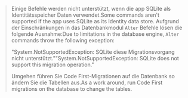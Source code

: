 > <span data-ttu-id="7f2fc-101">Einige Befehle werden nicht unterstützt, wenn die app SQLite als Identitätsspeicher Daten verwendet.</span><span class="sxs-lookup"><span data-stu-id="7f2fc-101">Some commands aren't supported if the app uses SQLite as its Identity data store.</span></span> <span data-ttu-id="7f2fc-102">Aufgrund der Einschränkungen in das Datenbankmodul `Alter` Befehle lösen die folgende Ausnahme:</span><span class="sxs-lookup"><span data-stu-id="7f2fc-102">Due to limitations in the database engine, `Alter` commands throw the following exception:</span></span>
>
> <span data-ttu-id="7f2fc-103">"System.NotSupportedException: SQLite diese Migrationsvorgang nicht unterstützt."</span><span class="sxs-lookup"><span data-stu-id="7f2fc-103">"System.NotSupportedException: SQLite does not support this migration operation."</span></span> 
>
> <span data-ttu-id="7f2fc-104">Umgehen führen Sie Code First-Migrationen auf die Datenbank so ändern Sie die Tabellen aus.</span><span class="sxs-lookup"><span data-stu-id="7f2fc-104">As a work around, run Code First migrations on the database to change the tables.</span></span>
